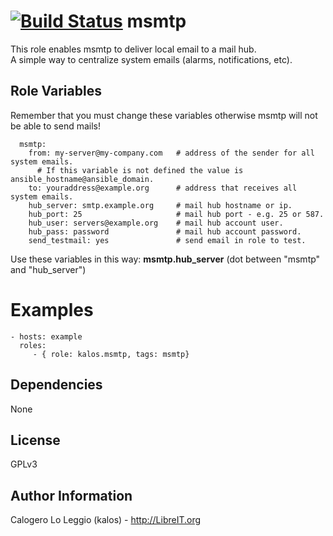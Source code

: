 [![Build Status](https://travis-ci.org/LibreIT/ansible-msmtp.png?branch=master)](https://travis-ci.org/LibreIT/ansible-msmtp)
msmtp
========

This role enables msmtp to deliver local email to a mail hub.  
A simple way to centralize system emails (alarms, notifications, etc).

Role Variables
--------------

Remember that you must change these variables otherwise msmtp will not be able to send mails!

      msmtp:
        from: my-server@my-company.com   # address of the sender for all system emails.
          # If this variable is not defined the value is ansible_hostname@ansible_domain.
        to: youraddress@example.org      # address that receives all system emails.
        hub_server: smtp.example.org     # mail hub hostname or ip.
        hub_port: 25                     # mail hub port - e.g. 25 or 587.
        hub_user: servers@example.org    # mail hub account user.
        hub_pass: password               # mail hub account password.
        send_testmail: yes               # send email in role to test.

Use these variables in this way: **msmtp.hub_server** (dot between "msmtp" and "hub_server")

Examples
========

    - hosts: example
      roles:
         - { role: kalos.msmtp, tags: msmtp}


Dependencies
------------

None

License
-------

GPLv3

Author Information
------------------

Calogero Lo Leggio (kalos) - http://LibreIT.org
